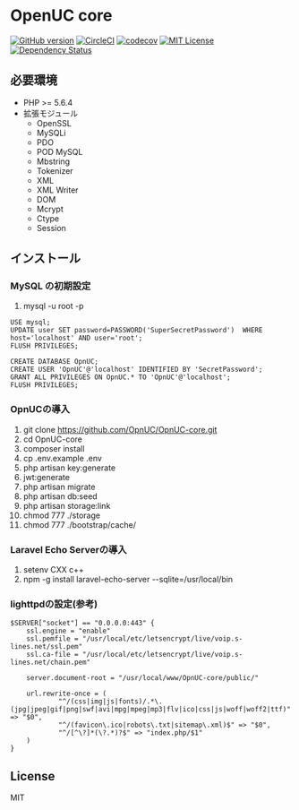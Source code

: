 # OpenUC core

[![GitHub version](https://badge.fury.io/gh/OpnUC%2FOpnUC-core.svg)](https://badge.fury.io/gh/OpnUC%2FOpnUC-core) [![CircleCI](https://circleci.com/gh/OpnUC/OpnUC-core/tree/master.svg?style=shield)](https://circleci.com/gh/OpnUC/OpnUC-core/tree/master) [![codecov](https://codecov.io/gh/OpnUC/OpnUC-core/branch/master/graph/badge.svg)](https://codecov.io/gh/OpnUC/OpnUC-core) [![MIT License](http://img.shields.io/badge/license-MIT-green.svg?style=flat)](LICENSE) [![Dependency Status](https://gemnasium.com/badges/github.com/OpnUC/OpnUC-core.svg)](https://gemnasium.com/github.com/OpnUC/OpnUC-core)

## 必要環境

- PHP >= 5.6.4
- 拡張モジュール
    - OpenSSL
    - MySQLi
    - PDO
    - POD MySQL
    - Mbstring
    - Tokenizer
    - XML
    - XML Writer
    - DOM
    - Mcrypt
    - Ctype
    - Session
    
## インストール

### MySQL の初期設定

1. mysql -u root -p
~~~
USE mysql;
UPDATE user SET password=PASSWORD('SuperSecretPassword')  WHERE host='localhost' AND user='root';
FLUSH PRIVILEGES;

CREATE DATABASE OpnUC;
CREATE USER 'OpnUC'@'localhost' IDENTIFIED BY 'SecretPassword';
GRANT ALL PRIVILEGES ON OpnUC.* TO 'OpnUC'@'localhost';
FLUSH PRIVILEGES;
~~~

### OpnUCの導入

1. git clone https://github.com/OpnUC/OpnUC-core.git
1. cd OpnUC-core
1. composer install
1. cp .env.example .env
1. php artisan key:generate
1. jwt:generate
1. php artisan migrate
1. php artisan db:seed
1. php artisan storage:link
1. chmod 777 ./storage
1. chmod 777 ./bootstrap/cache/

### Laravel Echo Serverの導入

1. setenv CXX c++
2. npm -g install laravel-echo-server --sqlite=/usr/local/bin

### lighttpdの設定(参考)

~~~
$SERVER["socket"] == "0.0.0.0:443" {
	ssl.engine = "enable"
	ssl.pemfile = "/usr/local/etc/letsencrypt/live/voip.s-lines.net/ssl.pem"
	ssl.ca-file = "/usr/local/etc/letsencrypt/live/voip.s-lines.net/chain.pem"

	server.document-root = "/usr/local/www/OpnUC-core/public/"

	url.rewrite-once = (
			"^/(css|img|js|fonts)/.*\.(jpg|jpeg|gif|png|swf|avi|mpg|mpeg|mp3|flv|ico|css|js|woff|woff2|ttf)" => "$0",
			"^/(favicon\.ico|robots\.txt|sitemap\.xml)$" => "$0",
			"^/[^\?]*(\?.*)?$" => "index.php/$1"
	)
}
~~~

## License
MIT
